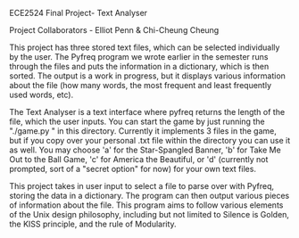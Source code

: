 ECE2524 Final Project- Text Analyser

Project Collaborators - Elliot Penn & Chi-Cheung Cheung

This project has three stored text files, which can be selected individually by the user. The Pyfreq program we wrote earlier in the semester runs through the files and puts the information in a dictionary, which is then sorted. The output is a work in progress, but it displays various information about the file (how many words, the most frequent and least frequently used words, etc).

The Text Analyser is a text interface where pyfreq returns the length of the file, which the user inputs. You can start the game by just running the "./game.py " in this directory. Currently it implements 3 files in the game, but if you copy over your personal .txt file within the directory you can use it as well. You may choose 'a' for the Star-Spangled Banner, 'b' for Take Me Out to the Ball Game, 'c' for America the Beautiful, or 'd' (currently not prompted, sort of a "secret option" for now) for your own text files.

This project takes in user input to select a file to parse over with Pyfreq, storing the data in a dictionary. The program can then output various pieces of information about the file. This program aims to follow various elements of the Unix design philosophy, including but not limited to Silence is Golden, the KISS principle, and the rule of Modularity.

